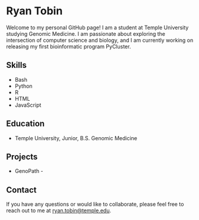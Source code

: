 # Ryan Tobin

Welcome to my personal GitHub page! I am a student at Temple University studying Genomic Medicine. I am passionate about exploring the intersection of computer science and biology, and I am currently working on releasing my first bioinformatic program PyCluster. 

## Skills 

- Bash 
- Python 
- R
- HTML
- JavaScript

## Education 

- Temple University, Junior, B.S. Genomic Medicine 


## Projects 

- GenoPath - 

## Contact 

If you have any questions or would like to collaborate, please feel free to reach out to me at [ryan.tobin@temple.edu](mailto:ryan.tobin@temple.edu).

<!---
ryan-tobin/ryan-tobin is a ✨ special ✨ repository because its `README.md` (this file) appears on your GitHub profile.
You can click the Preview link to take a look at your changes.
--->
